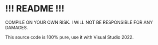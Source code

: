 # !!! README !!!
COMPILE ON YOUR OWN RISK. I WILL NOT BE RESPONSIBLE FOR ANY DAMAGES.

This source code is 100% pure, use it with Visual Studio 2022.
